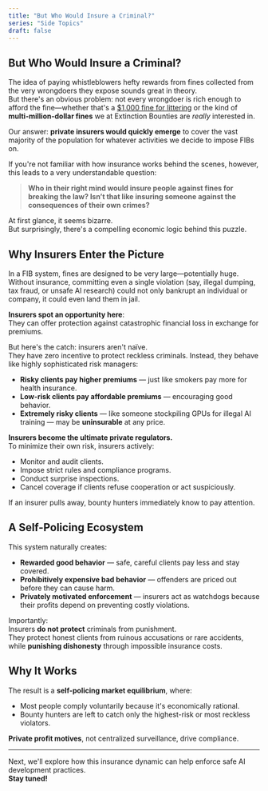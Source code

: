 ```yaml
---
title: "But Who Would Insure a Criminal?"
series: "Side Topics"
draft: false
---
```


## But Who Would Insure a Criminal?

The idea of paying whistleblowers hefty rewards from fines collected from the
very wrongdoers they expose sounds great in theory.  
But there's an obvious problem: not every wrongdoer is rich enough to afford the
fine—whether that's a [$1,000 fine for littering](/main-sequence/01-the-hook/)
or the kind of **multi-million-dollar fines** we at Extinction Bounties are
*really* interested in.

Our answer: **private insurers would quickly emerge** to cover the vast majority
of the population for whatever activities we decide to impose FIBs on.

If you're not familiar with how insurance works behind the scenes, however, this
leads to a very understandable question:

> **Who in their right mind would insure people against fines for breaking the
> law? Isn’t that like insuring someone against the consequences of their own
> crimes?**

At first glance, it seems bizarre.  
But surprisingly, there's a compelling economic logic behind this puzzle.

## Why Insurers Enter the Picture

In a FIB system, fines are designed to be very large—potentially huge.  
Without insurance, committing even a single violation (say, illegal dumping, tax
fraud, or unsafe AI research) could not only bankrupt an individual or company,
it could even land them in jail.

**Insurers spot an opportunity here**:  
They can offer protection against catastrophic financial loss in exchange for
premiums.

But here's the catch: insurers aren't naïve.  
They have zero incentive to protect reckless criminals. Instead, they behave
like highly sophisticated risk managers:

- **Risky clients pay higher premiums** — just like smokers pay more for health
  insurance.
- **Low-risk clients pay affordable premiums** — encouraging good behavior.
- **Extremely risky clients** — like someone stockpiling GPUs for illegal AI
  training — may be **uninsurable** at any price.

**Insurers become the ultimate private regulators.**  
To minimize their own risk, insurers actively:

- Monitor and audit clients.
- Impose strict rules and compliance programs.
- Conduct surprise inspections.
- Cancel coverage if clients refuse cooperation or act suspiciously.

If an insurer pulls away, bounty hunters immediately know to pay attention.

## A Self-Policing Ecosystem

This system naturally creates:

- **Rewarded good behavior** — safe, careful clients pay less and stay covered.
- **Prohibitively expensive bad behavior** — offenders are priced out before
  they can cause harm.
- **Privately motivated enforcement** — insurers act as watchdogs because their
  profits depend on preventing costly violations.

Importantly:  
Insurers **do not protect** criminals from punishment.  
They protect honest clients from ruinous accusations or rare accidents, while
**punishing dishonesty** through impossible insurance costs.

## Why It Works

The result is a **self-policing market equilibrium**, where:

- Most people comply voluntarily because it's economically rational.
- Bounty hunters are left to catch only the highest-risk or most reckless
  violators.

**Private profit motives**, not centralized surveillance, drive compliance.

---

Next, we'll explore how this insurance dynamic can help enforce safe AI
development practices.  
**Stay tuned!**

